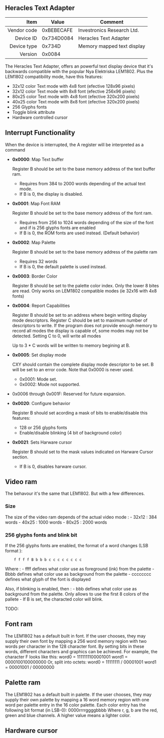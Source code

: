 Heracles Text Adapter
----


|     Item       |   Value    |   Comment
| -------------: | ---------- | ----------------
|    Vendor code | 0xBEBECAFE | Investronics Research Ltd.
|      Device ID | 0x734D0084 | Heracles Text Adapter
|    Device type | 0x734D     | Memory mapped text display
|        Version | 0x0084     |

The Heracles Text Adapter, offers an powerful text display device that it's backwards compatible with the popular Nya Elektriska LEM1802.
Plus the LEM1802 compatibility mode, have this features:

- 32x12 color Text mode with 4x8 font (efective 128x96 pixels)
- 32x12 color Text mode with 8x8 font (efective 256x96 pixels)
- 80x25 color Text mode with 4x8 font (efective 320x200 pixels)
- 40x25 color Text mode with 8x8 font (efective 320x200 pixels)
- 256 Glyphs fonts
- Toggle blink attribute
- Hardware controlled cursor

Interrupt Functionality
----
When the device is interrupted, the A register will be interpreted as a command

- **0x0000**: Map Text buffer

  Register B should be set to the base memory address of the text buffer ram.
    - Requires from 384 to 2000 words depending of the actual text mode.
    - If B is 0, the display is disabled.
       
- **0x0001**: Map Font RAM

  Register B should be set to the base memory address of the font ram.
    - Requires from 256 to 1024 words depending of the size of the font and if is 256 glyphs fonts are enabled
    - If B is 0, the ROM fonts are used instead. (Default behavior)

- **0x0002**: Map Palette

  Register B should be set to the base memory address of the palette ram
    - Requires 32 words
    - If B is 0, the default palette is used instead.
    
- **0x0003**: Border Color

  Register B should be set to the palette color index. Only the lower 8 bites are read.
  Only works on LEM1802 compatible modes (ie 32x16 with 4x8 fonts)

- **0x0004**: Report Capabilities

  Register B should be set to an address where begin writing display mode descriptors.
	Register C should be set to maximum number of descriptors to write. If the program does not provide enough memory to record all modes the display is capable of, some modes may not be detected. Setting C to 0, will write all modes

	Up to 3 * C words will be written to memory begining at B.
	
- **0x0005**: Set display mode

	CXY should contain the complete display mode descriptor to be set.
	B will be set to an error code. Note that 0x0000 is never used.
    - 0x0001: Mode set.
    - 0x0002: Mode not supported.
	
- 0x0006 through 0x001F: Reserved for future expansion.

- **0x0020**: Configure behavior
  
  Register B should set acording a mask of bits to enable/disable this features:
    - 128 or 256 glyphs fonts
    - Enable/disable blinking (4 bit of background color)

- **0x0021**: Sets Harware cursor
  
  Register B should set to the mask values indicated on Harware Cursor section.
    - If B is 0, disables harware cursor.


Video ram
----
  The behavour it's the same that LEM1802. But with a few differences.
    
  ### Size
    
  The size of the video ram depends of the actual video mode :
    - 32x12 : 384 words
    - 40x25 : 1000 words
    - 80x25 : 2000 words
      
  ### 256 glyphs fonts and blink bit
    
  If the 256 glyphs fonts are enabled, the format of a word changes (LSB format ):
    
```
    f f f f B b b b c c c c c c c c
```
  Where :
    - ffff defines what color use as foreground (ink) from the palette
    - Bbbb defines what color use as background from the palette
    - cccccccc defines what glyph of the font is displayed
      
  Also, if blinking is enabled, then :
    - bbb defines what color use as background from the palette. Only allows to use the first 8 colors of the pallete
    - If B is set, the characted color will blink.
    
TODO:    

Font ram
----

  The LEM1802 has a default built in font. If the user chooses, they may
  supply their own font by mapping a 256 word memory region with two words
  per character in the 128 character font.
  By setting bits in these words, different characters and graphics can be
  achieved. For example, the character F looks like this:
       word0 = 1111111100001001
       word1 = 0000100100000000
  Or, split into octets:
       word0 = 11111111 /
               00001001
       word1 = 00001001 /
               00000000
    

Palette ram
----

  The LEM1802 has a default built in palette. If the user chooses, they may
  supply their own palette by mapping a 16 word memory region with one word
  per palette entry in the 16 color palette.
  Each color entry has the following bit format (in LSB-0):
       0000rrrrggggbbbb
  Where r, g, b are the red, green and blue channels. A higher value means a
  lighter color.
  
Hardware cursor
----
